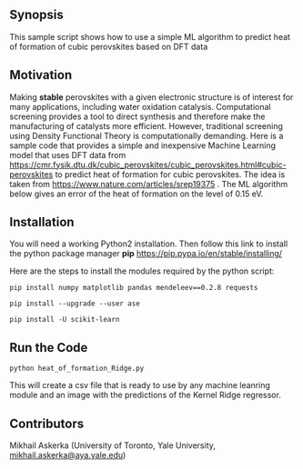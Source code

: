 ## Synopsis

This sample script shows how to use a simple ML algorithm to predict heat of formation of cubic perovskites based on DFT data

## Motivation

Making **stable** perovskites with a given electronic structure is of interest for many applications, including water oxidation catalysis. Computational screening provides a tool to direct synthesis and therefore make the manufacturing of catalysts more efficient. However, traditional screening using Density Functional Theory is computationally demanding. Here is a sample code that provides a simple and inexpensive Machine Learning model that uses DFT data from https://cmr.fysik.dtu.dk/cubic_perovskites/cubic_perovskites.html#cubic-perovskites to predict heat of formation for cubic perovskites. The idea is taken from https://www.nature.com/articles/srep19375 . The ML algorithm below gives an error of the heat of formation on the level of 0.15 eV. 

## Installation

You will need a working Python2 installation. Then follow this link to install the python package manager **pip** https://pip.pypa.io/en/stable/installing/

Here are the steps to install the modules required by the python script:

```
pip install numpy matplotlib pandas mendeleev==0.2.8 requests 

pip install --upgrade --user ase

pip install -U scikit-learn 

```

## Run the Code

```
python heat_of_formation_Ridge.py 
```

This will create a csv file that is ready to use by any machine leanring module and an image with the predictions of the Kernel Ridge regressor. 

## Contributors

Mikhail Askerka (University of Toronto, Yale University, mikhail.askerka@aya.yale.edu) 

